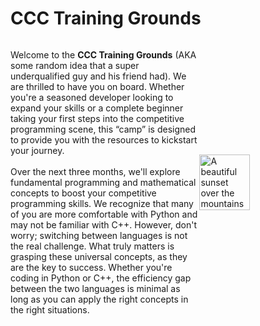 <!DOCTYPE html>
<html>
<body>
    <h1 style="width: 100%;">CCC Training Grounds</h1>
    <div class="image-text-container" style="display: flex; align-items: center; width: 100%">
        <div style="width: 60%">
        <p>Welcome to the <b>CCC Training Grounds</b> (AKA some random idea that a super underqualified guy and his friend had). We are thrilled to have you on board. Whether you're a seasoned developer looking to expand your skills or a complete beginner taking your first steps into the competitive programming scene, this “camp” is designed to provide you with the resources to kickstart your journey.
            <br><br>Over the next three months, we'll explore fundamental programming and mathematical concepts to boost your competitive programming skills. We recognize that many of you are more comfortable with Python and may not be familiar with C++. However, don't worry; switching between languages is not the real challenge. What truly matters is grasping these universal concepts, as they are the key to success. Whether you're coding in Python or C++, the efficiency gap between the two languages is minimal as long as you can apply the right concepts in the right situations.
            </p>
        </div>
        <img style="width: 40%" src="https://github.com/Davooood90/CCC-Training-Grounds/assets/70912824/7dd4bd61-7767-4063-b8f7-02ba86452173" alt="A beautiful sunset over the mountains">
    </div>
</body>
</html>
